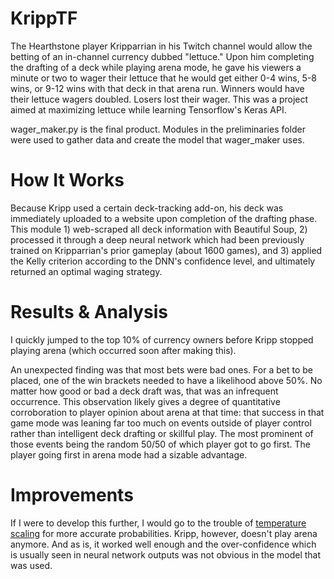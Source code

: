 # KrippTF
The Hearthstone player Kripparrian in his Twitch channel would allow the betting of an
in-channel currency dubbed "lettuce." Upon him completing the drafting of a deck while playing arena mode, he gave his viewers a minute or two to wager their lettuce that he would get either 0-4 wins, 5-8 wins, or
9-12 wins with that deck in that arena run. Winners would have their lettuce wagers doubled. Losers lost their
wager. This was a project aimed at maximizing lettuce while learning Tensorflow's Keras API.

wager_maker.py is the final product. Modules in the preliminaries folder were used to gather data and create the model that wager_maker uses.

# How It Works

Because Kripp used a certain deck-tracking add-on, his deck was immediately uploaded to a website upon completion of the drafting phase. This module 1) web-scraped all deck information with Beautiful Soup, 2) processed it through a deep neural network which had been previously trained on Kripparrian's prior gameplay (about 1600 games), and 3) applied the Kelly criterion according to the DNN's confidence level, and ultimately returned an optimal waging strategy.

# Results & Analysis
I quickly jumped to the top 10% of currency owners before Kripp stopped playing arena (which occurred soon after making this).

An unexpected finding was that most bets were bad ones. For a bet to be placed, one of the win brackets needed to have a likelihood above 50%. No matter how good or bad a deck draft was, that was an infrequent occurrence. This observation likely gives a degree of quantitative corroboration to player opinion about arena at that time: that success in that game mode was leaning far too much on events outside of player control rather than intelligent deck drafting or skillful play. The most prominent of those events being the random 50/50 of which player got to go first. The player going first in arena mode had a sizable advantage.

# Improvements
If I were to develop this further, I would go to the trouble of [temperature scaling](https://arxiv.org/abs/1706.04599) for more accurate probabilities.
Kripp, however, doesn't play arena anymore. And as is, it worked well enough and the over-confidence which is usually seen in neural network outputs was not obvious in the model that was used.
